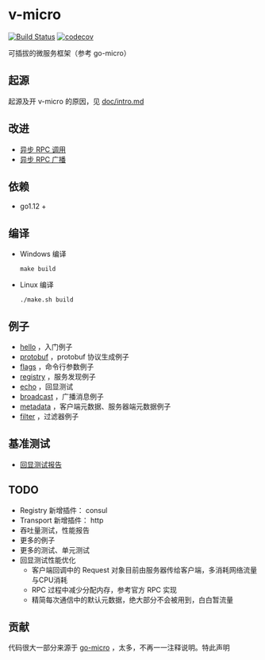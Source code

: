# v-micro
[![Build Status](https://www.travis-ci.org/fananchong/v-micro.svg?branch=master)](https://www.travis-ci.org/fananchong/v-micro) [![codecov](https://codecov.io/gh/fananchong/v-micro/branch/master/graph/badge.svg)](https://codecov.io/gh/fananchong/v-micro)

可插拔的微服务框架（参考 go-micro）

## 起源

起源及开 v-micro 的原因，见 [doc/intro.md](doc/intro.md)

## 改进

- [异步 RPC 调用](doc/异步RPC调用使用界面设计.md)
- [异步 RPC 广播](doc/异步RPC广播使用界面设计.md)

## 依赖

- go1.12 +

## 编译

- Windows 编译
  ```shell
  make build
  ```

- Linux 编译
  ```shell
  ./make.sh build
  ```

## 例子

- [hello](examples/hello) ，入门例子
- [protobuf](examples/protobuf) ，protobuf 协议生成例子
- [flags](examples/flags) ，命令行参数例子
- [registry](examples/registry) ，服务发现例子
- [echo](examples/echo) ，回显测试
- [broadcast](examples/broadcast) ，广播消息例子
- [metadata](examples/metadata) ，客户端元数据、服务器端元数据例子
- [filter](examples/filter) ，过滤器例子


## 基准测试

- [回显测试报告](examples/echo/README.md)

## TODO

- Registry 新增插件： consul
- Transport 新增插件： http
- 吞吐量测试，性能报告
- 更多的例子
- 更多的测试、单元测试
- 回显测试性能优化
  - 客户端回调中的 Request 对象目前由服务器传给客户端，多消耗网络流量与CPU消耗
  - RPC 过程中减少分配内存，参考官方 RPC 实现
  - 精简每次通信中的默认元数据，绝大部分不会被用到，白白暂流量


## 贡献

代码很大一部分来源于 [go-micro](https://github.com/micro/go-micro) ，太多，不再一一注释说明。特此声明
